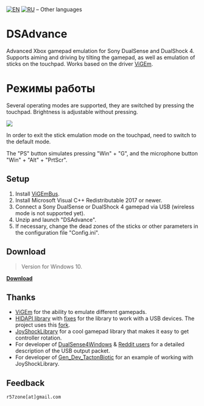 [![EN](https://user-images.githubusercontent.com/9499881/33184537-7be87e86-d096-11e7-89bb-f3286f752bc6.png)](https://github.com/r57zone/DSAdvance/) 
[![RU](https://user-images.githubusercontent.com/9499881/27683795-5b0fbac6-5cd8-11e7-929c-057833e01fb1.png)](https://github.com/r57zone/DSAdvance/blob/master/README.RU.md)
&#8211; Other languages

# DSAdvance
Advanced Xbox gamepad emulation for Sony DualSense and DualShock 4. Supports aiming and driving by tilting the gamepad, as well as emulation of sticks on the touchpad. Works based on the driver [ViGEm](https://github.com/ViGEm).

# Режимы работы
Several operating modes are supported, they are switched by pressing the touchpad. Brightness is adjustable without pressing.

![](https://user-images.githubusercontent.com/9499881/164546699-7aa59a26-50ff-4b49-82b9-60c666fd6b9a.png)

In order to exit the stick emulation mode on the touchpad, need to switch to the default mode.


The "PS" button simulates pressing "Win" + "G", and the microphone button "Win" + "Alt" + "PrtScr".

## Setup
1. Install [ViGEmBus](https://github.com/ViGEm/ViGEmBus/releases).
2. Install Microsoft Visual C++ Redistributable 2017 or newer.
3. Connect a Sony DualSense or DualShock 4 gamepad via USB (wireless mode is not supported yet).
4. Unzip and launch "DSAdvance".
5. If necessary, change the dead zones of the sticks or other parameters in the configuration file "Config.ini".

## Download
>Version for Windows 10.

**[Download](https://github.com/r57zone/DSAdvance/releases)**

## Thanks
* [ViGEm](https://github.com/ViGEm) for the ability to emulate different gamepads.
* [HIDAPI library](https://github.com/signal11/hidapi) with [fixes](https://github.com/libusb/hidapi) for the library to work with a USB devices. The project uses this [fork](https://github.com/r57zone/hidapi).
* [JoyShockLibrary](https://github.com/JibbSmart/JoyShockLibrary) for a cool gamepad library that makes it easy to get controller rotation.
* For developer of [DualSense4Windows](https://github.com/broken-bytes/DualSense4Windows) & [Reddit users](https://www.reddit.com/r/gamedev/comments/jumvi5/dualsense_haptics_leds_and_more_hid_output_report/) for a detailed description of the USB output packet.
* For developer of [Gen_Dev_TactonBiotic](https://github.com/hizbi-github/Gen_Dev_TactonBiotic) for an example of working with JoyShockLibrary.

## Feedback
`r57zone[at]gmail.com`